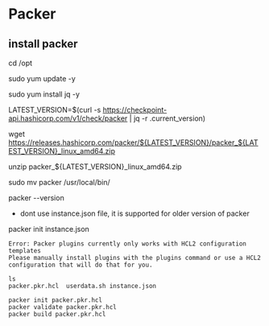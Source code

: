 # Packer

install packer
---------------
cd /opt

sudo yum update -y

sudo yum install jq -y

LATEST_VERSION=$(curl -s https://checkpoint-api.hashicorp.com/v1/check/packer | jq -r .current_version)

wget https://releases.hashicorp.com/packer/${LATEST_VERSION}/packer_${LATEST_VERSION}_linux_amd64.zip

unzip packer_${LATEST_VERSION}_linux_amd64.zip

sudo mv packer /usr/local/bin/

packer --version

- dont use instance.json file, it is supported for older version of packer

packer init instance.json

```
Error: Packer plugins currently only works with HCL2 configuration templates
Please manually install plugins with the plugins command or use a HCL2
configuration that will do that for you.
```

```
ls
packer.pkr.hcl  userdata.sh instance.json

packer init packer.pkr.hcl
packer validate packer.pkr.hcl
packer build packer.pkr.hcl
```
